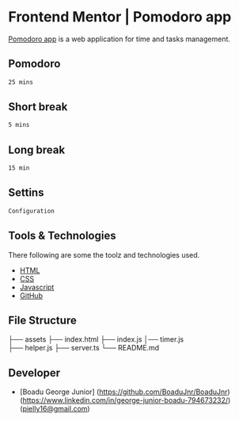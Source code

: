 
# Frontend Mentor | Pomodoro app


[Pomodoro app](https://boadujnr.github.io/PomodoroApp/) is a web application for time and tasks management. 

## Pomodoro
```bash
25 mins 
```

## Short break
```bash
5 mins 
```
## Long break
```bash
15 min
```

## Settins
```bash
Configuration
```


## Tools & Technologies

There following are some the toolz and technologies used.
* [HTML](https://developer.mozilla.org/en-US/docs/Learn/Getting_started_with_the_web/HTML_basics) 
* [CSS](https://developer.mozilla.org/en-US/docs/Web/CSS) 
* [Javascript](https://www.javascript.com/)
* [GitHub](https://github.com/)


## File Structure
├── assets
├── index.html
├── index.js
│── timer.js       
├── helper.js
├── server.ts
└── README.md



## Developer
* [Boadu George Junior]
(https://github.com/BoaduJnr/BoaduJnr)
(https://www.linkedin.com/in/george-junior-boadu-794673232/)
(pielly16@gmail.com)
